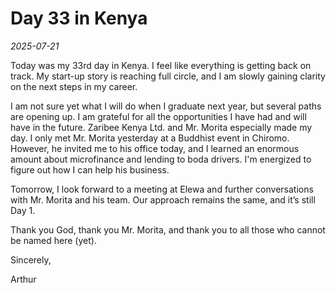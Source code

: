 # Day 33 in Kenya

*2025-07-21*

Today was my 33rd day in Kenya. I feel like everything is getting back on track. My start-up story is reaching full circle, and I am slowly gaining clarity on the next steps in my career.

I am not sure yet what I will do when I graduate next year, but several paths are opening up. I am grateful for all the opportunities I have had and will have in the future. Zaribee Kenya Ltd. and Mr. Morita especially made my day. I only met Mr. Morita yesterday at a Buddhist event in Chiromo. However, he invited me to his office today, and I learned an enormous amount about microfinance and lending to boda drivers. I'm energized to figure out how I can help his business.

Tomorrow, I look forward to a meeting at Elewa and further conversations with Mr. Morita and his team. Our approach remains the same, and it’s still Day 1.

Thank you God, thank you Mr. Morita, and thank you to all those who cannot be named here (yet).

Sincerely, 

Arthur